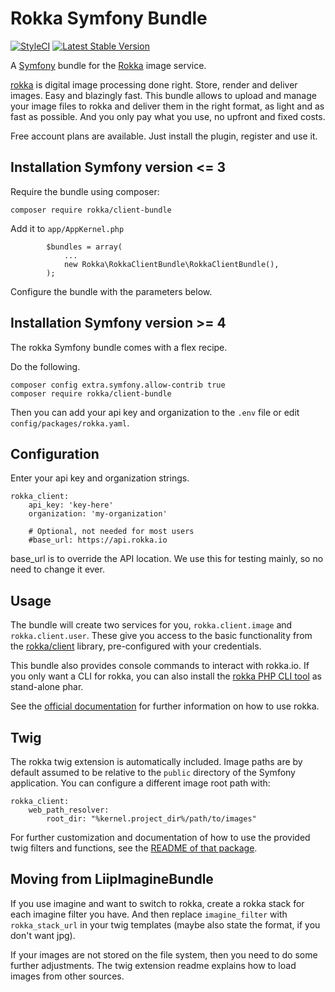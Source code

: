 # Rokka Symfony Bundle

[![StyleCI](https://styleci.io/repos/54386957/shield)](https://styleci.io/repos/54386957)
[![Latest Stable Version](https://poser.pugx.org/rokka/client-bundle/version.png)](https://packagist.org/packages/rokka/client-bundle)

A [Symfony](http://symfony.com/) bundle for the [Rokka](https://rokka.io/) image service.

[rokka](https://rokka.io) is digital image processing done right. Store, render and deliver images. Easy and blazingly fast. This bundle allows to upload and manage your image files to rokka and deliver them in the right format, as light and as fast as possible. And you only pay what you use, no upfront and fixed costs.

Free account plans are available. Just install the plugin, register and use it.

## Installation Symfony version <= 3

Require the bundle using composer:

`composer require rokka/client-bundle`

Add it to `app/AppKernel.php`

```
        $bundles = array(
            ...
            new Rokka\RokkaClientBundle\RokkaClientBundle(),
        );
```

Configure the bundle with the parameters below.

## Installation Symfony version >= 4

The rokka Symfony bundle comes with a flex recipe. 

Do the following.

```
composer config extra.symfony.allow-contrib true
composer require rokka/client-bundle
```

Then you can add your api key and organization to the `.env` file
or edit `config/packages/rokka.yaml`.

## Configuration

Enter your api key and organization strings.

```
rokka_client:
    api_key: 'key-here'
    organization: 'my-organization'
    
    # Optional, not needed for most users
    #base_url: https://api.rokka.io
```

base_url is to override the API location. We use this for testing mainly, so no need to change it ever.

## Usage

The bundle will create two services for you, `rokka.client.image` and `rokka.client.user`. These give you access to the
basic functionality from the [rokka/client](https://github.com/rokka-io/rokka-client-php) library, pre-configured with
your credentials.

This bundle also provides console commands to interact with rokka.io. If you only want a CLI for rokka, you can also 
install the [rokka PHP CLI tool](https://github.com/rokka-io/rokka-client-php-cli) as stand-alone phar.

See the [official documentation](https://rokka.io/documentation) for further information on how to use rokka.

## Twig

The rokka twig extension is automatically included. Image paths are by default assumed to be relative to the `public` directory of the Symfony application. You can configure a different image root path with:

```
rokka_client:
    web_path_resolver:
        root_dir: "%kernel.project_dir%/path/to/images"
```

For further customization and documentation of how to use the provided twig filters and functions, see the [README of that package](https://github.com/rokka-io/rokka-client-php-twig).

## Moving from LiipImagineBundle

If you use imagine and want to switch to rokka, create a rokka stack for each imagine filter you have.
And then replace  `imagine_filter` with `rokka_stack_url` in your twig templates (maybe also state the format, if you don't want jpg).

If your images are not stored on the file system, then you need to do some further adjustments.  The twig extension readme explains how to load images from other sources.

